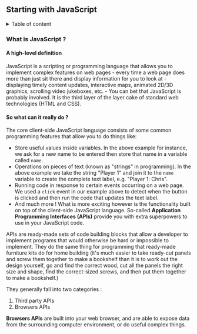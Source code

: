 ## Starting with JavaScript

<details>
<summary>Table of content</summary>
<br>

1. What is JavaScript ?
2. A first splash into JavaScript
3. What went wrong ? Troubleshooting JavaScript
4. Storing the information you need - Variables
5. Basic math in JavaScript - numbers and operators 
6. Handling text - strings in JavaScript
7. Useful string methods
8. Arrays
</details>

### What is JavaScript ?
#### A high-level definition
JavaScript is a scripting or programming language that allows you to implement complex features on web pages - every time a web page does more than just sit there and display information for you to look at - displaying timely content updates, interactive maps, animated 2D/3D graphics, scrolling video jukeboxes, etc. - You can bet that JavaScript is probably involved. It is the third layer of the layer cake of standard web technologies (HTML and CSS). 
#### So what can it really do ? 
The core client-side JavaScript language consists of some common programming features that allow you to do things like: 
* Store useful values inside variables. In the above example for instance, we ask for a new name to be entered then store that name in a variable called `name`. 
* Operations on pieces of text (known as "strings" in programming). In the above example we take the string "Player 1" and join it to the `name` variable to create the complete text label, e.g. "Player 1: Chris".
* Running code in response to certain events occurring on a web page. We used a `click` event in our example above to detect when the button is clicked and then run the code that updates the text label. 
* And much more !
What is more exciting however is the functionality built on top of the client-side JavaScript language. So-called **Application Programming Interfaces (APIs)** provide you with extra superpowers to use in your JavaScript code. 

APIs are ready-made sets of code building blocks that allow a developer to implement programs that would otherwise be hard or impossible to implement. They do the same thing for programming that ready-made furniture kits do for home building (it's much easier to take ready-cut panels and screw them together to make a bookshelf than it is to work out the design yourself, go and find the correct wood, cut all the panels the right size and shape, find the correct-sized screws, and then put them together to make a bookshelf.)

They generally fall into two categories :
1. Third party APIs 
2. Browsers APIs

**Browsers APIs** are built into your web browser, and are able to expose data from the surrounding computer environment, or do useful complex things. 